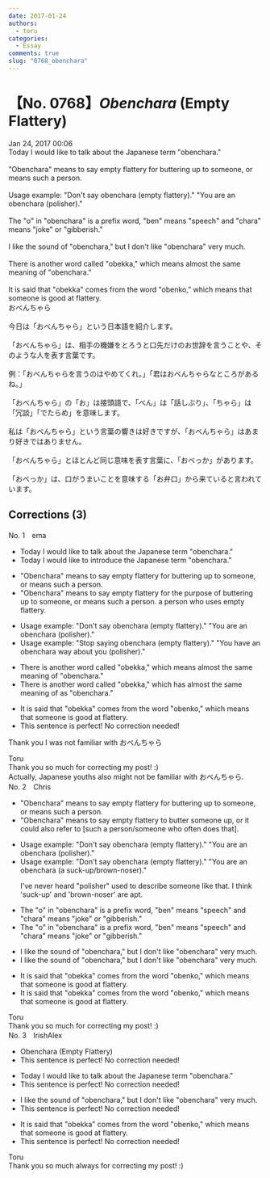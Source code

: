 ```yaml
---
date: 2017-01-24
authors:
  - toru
categories:
  - Essay
comments: true
slug: "0768_obenchara"
---
```


# 【No. 0768】<strong><em>Obenchara</strong></em> (Empty Flattery)
<div class="date">Jan 24, 2017 00:06</div>
<div id="post"><div id="body_show_ori">
Today I would like to talk about the Japanese term "obenchara."<br/><br/>"Obenchara" means to say empty flattery for buttering up to someone, or means such a person.<br/><br/>Usage example: "Don't say obenchara (empty flattery)." "You are an obenchara (polisher)."<br/><br/>The "o" in "obenchara" is a prefix word, "ben" means "speech" and "chara" means "joke" or "gibberish."<br/><br/>I like the sound of "obenchara," but I don't like "obenchara" very much.<br/><br/>There is another word called "obekka," which means almost the same meaning of "obenchara."<br/><br/>It is said that "obekka" comes from the word "obenko," which means that someone is good at flattery.
</div></div>

<!-- more -->

<div id="post_ja"><div id="body_show_mo">
おべんちゃら<br/><br/>今日は「おべんちゃら」という日本語を紹介します。<br/><br/>「おべんちゃら」は、相手の機嫌をとろうと口先だけのお世辞を言うことや、そのような人を表す言葉です。<br/><br/>例：「おべんちゃらを言うのはやめてくれ。」「君はおべんちゃらなところがあるね。」<br/><br/>「おべんちゃら」の「お」は接頭語で、「べん」は「話しぶり」、「ちゃら」は「冗談」「でたらめ」を意味します。<br/><br/>私は「おべんちゃら」という言葉の響きは好きですが、「おべんちゃら」はあまり好きではありません。<br/><br/>「おべんちゃら」とほとんど同じ意味を表す言葉に、「おべっか」があります。<br/><br/>「おべっか」は、口がうまいことを意味する「お弁口」から来ていると言われています。
</div></div>

## Corrections (3)
<div id="block"><div class="first_name"> No. 1　<span class="just_name">ema</span></div><div id="block2">
<ul class="correction_field">
<li class="incorrect">Today I would like to talk about the Japanese term "obenchara."</li>
<li class="corrected correct">
Today I would like to <span class="f_blue">introduce</span> the Japanese term "obenchara."
</li>
</ul>
<ul class="correction_field">
<li class="incorrect">"Obenchara" means to say empty flattery for buttering up to someone, or means such a person.</li>
<li class="corrected correct">
"Obenchara" means to say empty flattery for <span class="f_blue">the purpose of</span> buttering up to someone, or means <span class="sline">such a person</span>. <span class="f_blue">a person who uses empty flattery</span>.
</li>
</ul>
<ul class="correction_field">
<li class="incorrect">Usage example: "Don't say obenchara (empty flattery)." "You are an obenchara (polisher)."</li>
<li class="corrected correct">
Usage example: "<span class="f_blue">Stop saying</span> obenchara (empty flattery)." "You <span class="f_blue">have</span> an obenchara <span class="f_blue">way about you</span> (polisher)."
</li>
</ul>
<ul class="correction_field">
<li class="incorrect">There is another word called "obekka," which means almost the same meaning of "obenchara."</li>
<li class="corrected correct">
There is another word <span class="sline">called</span> "obekka," which <span class="f_blue">has</span> almost the same meaning <span class="sline">of</span> <span class="f_blue">as</span> "obenchara."
</li>
</ul>
<ul class="correction_field">
<li class="incorrect">It is said that "obekka" comes from the word "obenko," which means that someone is good at flattery.</li>
<li class="corrected perfect">This sentence is perfect! No correction needed!</li>
</ul>
<p class="comment_small">
 Thank you I was not familiar with おべんちゃら
</p>

</div><div class="name"><span class="just_name">Toru</span><br>
Thank you so much for correcting my post! :)<br/>Actually, Japanese youths also might not be familiar with おべんちゃら.
</div>
</div>
<div id="block"><div class="first_name"> No. 2　<span class="just_name">Chris</span></div><div id="block2">
<ul class="correction_field">
<li class="incorrect">"Obenchara" means to say empty flattery for buttering up to someone, or means such a person.</li>
<li class="corrected correct">
"Obenchara" means to say empty flattery <span class="f_blue">to butter someone up,</span> or <span class="f_blue">it could also refer to [such a person/someone who often does that].</span>
</li>
</ul>
<ul class="correction_field">
<li class="incorrect">Usage example: "Don't say obenchara (empty flattery)." "You are an obenchara (polisher)."</li>
<li class="corrected correct">
Usage example: "Don't say obenchara (empty flattery)." "You are an obenchara (<span class="f_blue">a suck-up/brown-noser</span>)."
<p class="correction_comment">I've never heard "polisher" used to describe someone like that. I think 'suck-up' and 'brown-noser' are apt.</p>
</li>
</ul>
<ul class="correction_field">
<li class="incorrect">The "o" in "obenchara" is a prefix word, "ben" means "speech" and "chara" means "joke" or "gibberish."</li>
<li class="corrected correct">
The "o" in "obenchara" is a prefix <span class="sline">word</span>, "ben" means "speech" and "chara" means "joke" or "gibberish."
</li>
</ul>
<ul class="correction_field">
<li class="incorrect">I like the sound of "obenchara," but I don't like "obenchara" very much.</li>
<li class="corrected correct">
I like the sound of "obenchara," but I don't like "obenchara" very much.
</li>
</ul>
<ul class="correction_field">
<li class="incorrect">It is said that "obekka" comes from the word "obenko," which means that someone is good at flattery.</li>
<li class="corrected correct">
It is said that "obekka" comes from the word "obenko," which means that someone is good at flattery.
</li>
</ul>
</div><div class="name"><span class="just_name">Toru</span><br>
Thank you so much for correcting my post! :)
</div>
</div>
<div id="block"><div class="first_name"> No. 3　<span class="just_name">IrishAlex</span></div><div id="block2">
<ul class="correction_field">
<li class="incorrect">Obenchara (Empty Flattery)</li>
<li class="corrected perfect">This sentence is perfect! No correction needed!</li>
</ul>
<ul class="correction_field">
<li class="incorrect">Today I would like to talk about the Japanese term "obenchara."</li>
<li class="corrected perfect">This sentence is perfect! No correction needed!</li>
</ul>
<ul class="correction_field">
<li class="incorrect">I like the sound of "obenchara," but I don't like "obenchara" very much.</li>
<li class="corrected perfect">This sentence is perfect! No correction needed!</li>
</ul>
<ul class="correction_field">
<li class="incorrect">It is said that "obekka" comes from the word "obenko," which means that someone is good at flattery.</li>
<li class="corrected perfect">This sentence is perfect! No correction needed!</li>
</ul>
</div><div class="name"><span class="just_name">Toru</span><br>
Thank you so much always for correcting my post! :)
</div>
</div>
